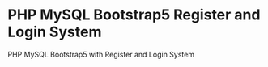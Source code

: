 # PHP MySQL Bootstrap5 Register and Login System
 PHP MySQL Bootstrap5 with Register and Login System
